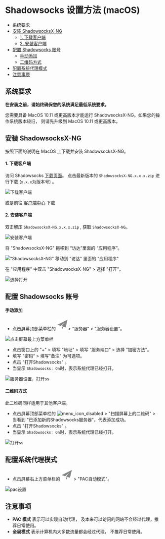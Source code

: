 # Shadowsocks 设置方法 (macOS)


- [系统要求](#系统要求)
- [安装 ShadowsocksX-NG](#安装-shadowsocksx-ng)
	- [1. 下载客户端](#1-下载客户端)
	- [2. 安装客户端](#2-安装客户端)
- [配置 Shadowsocks 账号](#配置-shadowsocks-账号)
	- [手动添加](#手动添加)
	- [二维码方式](#二维码方式)
- [配置系统代理模式](#配置系统代理模式)
- [注意事项](#注意事项)


## 系统要求
**在安装之前，请始终确保您的系统满足最低系统要求。**

您需要具备 MacOS 10.11 或更高版本才能运行 ShadowsocksX-NG。如果您的操作系统版本较旧， 则请先升级到 MacOS 10.11 或更高版本。

## 安装 ShadowsocksX-NG
按照下面的说明在 MacOS 上下载并安装 ShadowsocksX-NG。

#### 1. 下载客户端

访问 Shadowsocks [下载页面](https://github.com/shadowsocks/ShadowsocksX-NG/releases/)。
点击最新版本的 `ShadowsocksX-NG.x.x.x.zip` 进行下载 (`x.x.x`为版本号) 。

![下载客户端](https://i.postimg.cc/FHsRrncm/mac-1.png)

或是前往 [客户端中心](https://shadowsocks.org/en/download/clients.html) 下载

#### 2. 安装客户端

双击解压 `ShadowsocksX-NG.x.x.x.zip` , 获取 `ShadowsocksX-NG`。

![安装客户端](https://i.postimg.cc/SxTKJ779/mac-2.png)

将 "ShadowsocksX-NG" 拖移到 “访达”里面的 “应用程序”。

!["ShadowsocksX-NG" 移动到 "访达" 里面的 "应用程序"](https://i.postimg.cc/prJWxDLp/mac-3.gif)

在 "应用程序" 中双击 "ShadowsocksX-NG" > 选择 "打开"。

![选择打开](https://i.postimg.cc/BvRQCSzQ/mac-4.png)

## 配置 Shadowsocks 账号

#### 手动添加

* 点击屏幕顶部菜单栏的 ![menu_icon_disabled](./images/ss/mac-menu_icon_disabled.png)> "服务器" > "服务器设置"。

![点击屏幕最上方菜单栏](https://i.postimg.cc/WpGbMPwT/mac-5.png)

* 点击窗口上的 "+" > 填写 "地址" > 填写 “服务端口" > 选择 ”加密方法"。
* 填写 "密码“ > 填写"备注" 为可选项。
* 点击 "打开Shadowsocks" 。
* 当显示 `Shadowsocks: On`时，表示系统代理已经打开。

![服务器设置，打开ss](https://i.postimg.cc/T3wdM5M3/mac-6.png)

#### 二维码方式

此二维码同样适用于其他客户端。

* 点击屏幕顶部菜单栏的 ![menu_icon_disabled](https://i.postimg.cc/9QnWWXCt/mac-menu-icon-disabled.png) > "扫描屏幕上的二维码" > 当看到 "已添加新的Shadowsocks服务器"，代表添加成功。
* 点击 "打开Shadowsocks" 。
* 当显示 `Shadowsocks: On`时，表示系统代理已经打开。

![打开ss](https://i.postimg.cc/SNVSv7PP/mac-7.png)

## 配置系统代理模式
*  点击屏幕右上方菜单栏的 ![menu_icon_disabled](./images/ss/mac-menu_icon_disabled.png)  > "PAC自动模式"。

![pac设置](https://i.postimg.cc/QxjNmnf5/mac-8.png)

## 注意事项
* **PAC 模式** 表示可以实现自动代理， 及本来可以访问的网站不会经过代理，推荐日常使用。
* **全局模式** 表示计算机内大多数流量都会经过代理， 不推荐日常使用。
